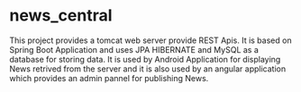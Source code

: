 # news_central
This project provides a tomcat web server provide REST Apis. It is based on Spring Boot Application and uses JPA HIBERNATE and MySQL as a database for storing data.
It is used by Android Application for displaying News retrived from the server and it is also used by an angular application which provides an admin pannel for publishing News.
